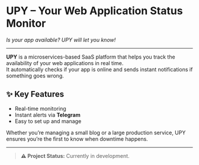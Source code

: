 # UPY – Your Web Application Status Monitor
_Is your app available? UPY will let you know!_

---

**UPY** is a microservices-based SaaS platform that helps you track the availability of your web applications in real time.  
It automatically checks if your app is online and sends instant notifications if something goes wrong.

## ✨ Key Features
- Real-time monitoring
- Instant alerts via **Telegram**
- Easy to set up and manage

Whether you’re managing a small blog or a large production service, UPY ensures you’re the first to know when downtime happens.

---

> **⚠️ Project Status:** Currently in development.  

